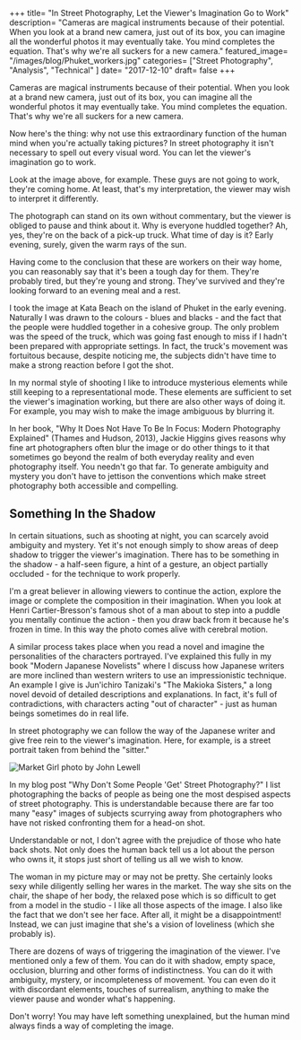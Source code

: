 +++
title= "In Street Photography, Let the Viewer's Imagination Go to Work"
description= "Cameras are magical instruments because of their potential. When you look at a brand new camera, just out of its box, you can imagine all the wonderful photos it may eventually take. You mind completes the equation. That's why we're all suckers for a new camera."
featured_image= "/images/blog/Phuket_workers.jpg"
categories= ["Street Photography", "Analysis", "Technical" ]
date= "2017-12-10"
draft= false
+++

Cameras are magical instruments because of their potential. When you look at a brand new camera, just out of its box, you can imagine all the wonderful photos it may eventually take. You mind completes the equation. That's why we're all suckers for a new camera.

Now here's the thing: why not use this extraordinary function of the human mind when you're actually taking pictures? In street photography it isn't necessary to spell out every visual word. You can let the viewer's imagination go to work.

Look at the image above, for example. These guys are not going to work, they're coming home. At least, that's my interpretation, the viewer may wish to interpret it differently.

The photograph can stand on its own without commentary, but the viewer is obliged to pause and think about it. Why is everyone huddled together? Ah, yes, they're on the back of a pick-up truck. What time of day is it? Early evening, surely, given the warm rays of the sun.

Having come to the conclusion that these are workers on their way home, you can reasonably say that it's been a tough day for them. They're probably tired, but they're young and strong. They've survived and they're looking forward to an evening meal and a rest.

I took the image at Kata Beach on the island of Phuket in the early evening. Naturally I was drawn to the colours - blues and blacks - and the fact that the people were huddled together in a cohesive group. The only problem was the speed of the truck, which was going fast enough to miss if I hadn't been prepared with appropriate settings. In fact, the truck's movement was fortuitous because, despite noticing me, the subjects didn't have time to make a strong reaction before I got the shot.

In my normal style of shooting I like to introduce mysterious elements while still keeping to a representational mode. These elements are sufficient to set the viewer's imagination working, but there are also other ways of doing it. For example, you may wish to make the image ambiguous by blurring it.

In her book, "Why It Does Not Have To Be In Focus: Modern Photography Explained" (Thames and Hudson, 2013), Jackie Higgins gives reasons why fine art photographers often blur the image or do other things to it that sometimes go beyond the realm of both everyday reality and even photography itself. You needn't go that far. To generate ambiguity and mystery you don't have to jettison the conventions which make street photography both accessible and compelling.

## Something In the Shadow
  
In certain situations, such as shooting at night, you can scarcely avoid ambiguity and mystery. Yet it's not enough simply to show areas of deep shadow to trigger the viewer's imagination. There has to be something in the shadow - a half-seen figure, a hint of a gesture, an object partially occluded - for the technique to work properly.

I'm a great believer in allowing viewers to continue the action, explore the image or complete the composition in their imagination. When you look at Henri Cartier-Bresson's famous shot of a man about to step into a puddle you mentally continue the action - then you draw back from it because he's frozen in time. In this way the photo comes alive with cerebral motion.

A similar process takes place when you read a novel and imagine the personalities of the characters portrayed. I've explained this fully in my book "Modern Japanese Novelists" where I discuss how Japanese writers are more inclined than western writers to use an impressionistic technique. An example I give is Jun'ichiro Tanizaki's "The Makioka Sisters," a long novel devoid of detailed descriptions and explanations. In fact, it's full of contradictions, with characters acting "out of character" - just as human beings sometimes do in real life.

In street photography we can follow the way of the Japanese writer and give free rein to the viewer's imagination. Here, for example, is a street portrait taken from behind the "sitter."

<img class="lazyload" data-src="/images/blog/Market_Girl.jpg" alt="Market Girl photo by John Lewell">

In my blog post "Why Don't Some People 'Get' Street Photography?" I list photographing the backs of people as being one the most despised aspects of street photography. This is understandable because there are far too many "easy" images of subjects scurrying away from photographers who have not risked confronting them for a head-on shot.

Understandable or not, I don't agree with the prejudice of those who hate back shots. Not only does the human back tell us a lot about the person who owns it, it stops just short of telling us all we wish to know.

The woman in my picture may or may not be pretty. She certainly looks sexy while diligently selling her wares in the market. The way she sits on the chair, the shape of her body, the relaxed pose which is so difficult to get from a model in the studio - I like all those aspects of the image. I also like the fact that we don't see her face. After all, it might be a disappointment! Instead, we can just imagine that she's a vision of loveliness (which she probably is).

There are dozens of ways of triggering the imagination of the viewer. I've mentioned only a few of them. You can do it with shadow, empty space, occlusion, blurring and other forms of indistinctness. You can do it with ambiguity, mystery, or incompleteness of movement. You can even do it with discordant elements, touches of surrealism, anything to make the viewer pause and wonder what's happening.

Don't worry! You may have left something unexplained, but the human mind always finds a way of completing the image.